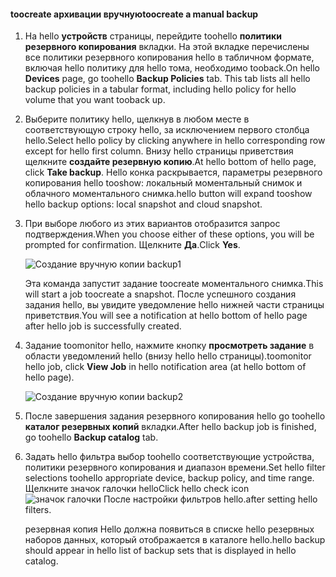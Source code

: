<!--author=SharS last changed: 9/17/15-->

#### <a name="toocreate-a-manual-backup"></a><span data-ttu-id="e47a9-101">toocreate архивации вручную</span><span class="sxs-lookup"><span data-stu-id="e47a9-101">toocreate a manual backup</span></span>
1. <span data-ttu-id="e47a9-102">На hello **устройств** страницы, перейдите toohello **политики резервного копирования** вкладки. На этой вкладке перечислены все политики резервного копирования hello в табличном формате, включая hello политику для hello тома, необходимо tooback.</span><span class="sxs-lookup"><span data-stu-id="e47a9-102">On hello **Devices** page, go toohello **Backup Policies** tab. This tab lists all hello backup policies in a tabular format, including hello policy for hello volume that you want tooback up.</span></span>
2. <span data-ttu-id="e47a9-103">Выберите политику hello, щелкнув в любом месте в соответствующую строку hello, за исключением первого столбца hello.</span><span class="sxs-lookup"><span data-stu-id="e47a9-103">Select hello policy by clicking anywhere in hello corresponding row except for hello first column.</span></span> <span data-ttu-id="e47a9-104">Внизу hello страницы приветствия щелкните **создайте резервную копию**.</span><span class="sxs-lookup"><span data-stu-id="e47a9-104">At hello bottom of hello page, click **Take backup**.</span></span> <span data-ttu-id="e47a9-105">Hello конка раскрывается, параметры резервного копирования hello tooshow: локальный моментальный снимок и облачного моментального снимка.</span><span class="sxs-lookup"><span data-stu-id="e47a9-105">hello button will expand tooshow hello backup options: local snapshot and cloud snapshot.</span></span> 
3. <span data-ttu-id="e47a9-106">При выборе любого из этих вариантов отобразится запрос подтверждения.</span><span class="sxs-lookup"><span data-stu-id="e47a9-106">When you choose either of these options, you will be prompted for confirmation.</span></span> <span data-ttu-id="e47a9-107">Щелкните **Да**.</span><span class="sxs-lookup"><span data-stu-id="e47a9-107">Click **Yes**.</span></span> 
   
    ![Создание вручную копии backup1](./media/storsimple-create-manual-backup-gov/HCS_CreateManualBackup1-gov-include.png)
   
    <span data-ttu-id="e47a9-109">Эта команда запустит задание toocreate моментального снимка.</span><span class="sxs-lookup"><span data-stu-id="e47a9-109">This will start a job toocreate a snapshot.</span></span> <span data-ttu-id="e47a9-110">После успешного создания задания hello, вы увидите уведомление hello нижней части страницы приветствия.</span><span class="sxs-lookup"><span data-stu-id="e47a9-110">You will see a notification at hello bottom of hello page after hello job is successfully created.</span></span>
4. <span data-ttu-id="e47a9-111">Задание toomonitor hello, нажмите кнопку **просмотреть задание** в области уведомлений hello (внизу hello hello страницы).</span><span class="sxs-lookup"><span data-stu-id="e47a9-111">toomonitor hello job, click **View Job** in hello notification area (at hello bottom of hello page).</span></span> 
   
    ![Создание вручную копии backup2](./media/storsimple-create-manual-backup-gov/HCS_CreateManualBackup2-gov-include.png)
5. <span data-ttu-id="e47a9-113">После завершения задания резервного копирования hello go toohello **каталог резервных копий** вкладки.</span><span class="sxs-lookup"><span data-stu-id="e47a9-113">After hello backup job is finished, go toohello **Backup catalog** tab.</span></span>
6. <span data-ttu-id="e47a9-114">Задать hello фильтра выбор toohello соответствующие устройства, политики резервного копирования и диапазон времени.</span><span class="sxs-lookup"><span data-stu-id="e47a9-114">Set hello filter selections toohello appropriate device, backup policy, and time range.</span></span> <span data-ttu-id="e47a9-115">Щелкните значок галочки hello</span><span class="sxs-lookup"><span data-stu-id="e47a9-115">Click hello check icon</span></span> ![значок галочки](./media/storsimple-create-manual-backup/HCS_CheckIcon-include.png) <span data-ttu-id="e47a9-117">После настройки фильтров hello.</span><span class="sxs-lookup"><span data-stu-id="e47a9-117">after setting hello filters.</span></span>
   
   <span data-ttu-id="e47a9-118">резервная копия Hello должна появиться в списке hello резервных наборов данных, который отображается в каталоге hello.</span><span class="sxs-lookup"><span data-stu-id="e47a9-118">hello backup should appear in hello list of backup sets that is displayed in hello catalog.</span></span>


